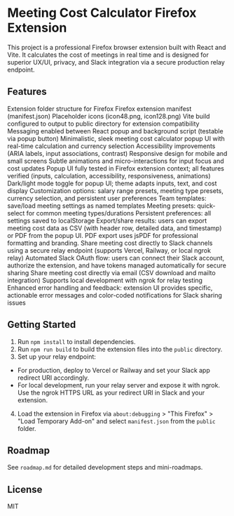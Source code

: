 # Meeting Cost Calculator Firefox Extension

This project is a professional Firefox browser extension built with React and Vite. It calculates the cost of meetings in real time and is designed for superior UX/UI, privacy, and Slack integration via a secure production relay endpoint.

## Features

Extension folder structure for Firefox
Firefox extension manifest (manifest.json)
Placeholder icons (icon48.png, icon128.png)
Vite build configured to output to public directory for extension compatibility
Messaging enabled between React popup and background script (testable via popup button)
Minimalistic, sleek meeting cost calculator popup UI with real-time calculation and currency selection
Accessibility improvements (ARIA labels, input associations, contrast)
Responsive design for mobile and small screens
Subtle animations and micro-interactions for input focus and cost updates
Popup UI fully tested in Firefox extension context; all features verified (inputs, calculation, accessibility, responsiveness, animations)
Dark/light mode toggle for popup UI; theme adapts inputs, text, and cost display
Customization options: salary range presets, meeting type presets, currency selection, and persistent user preferences
Team templates: save/load meeting settings as named templates
Meeting presets: quick-select for common meeting types/durations
Persistent preferences: all settings saved to localStorage
Export/share results: users can export meeting cost data as CSV (with header row, detailed data, and timestamp) or PDF from the popup UI. PDF export uses jsPDF for professional formatting and branding.
Share meeting cost directly to Slack channels using a secure relay endpoint (supports Vercel, Railway, or local ngrok relay)
Automated Slack OAuth flow: users can connect their Slack account, authorize the extension, and have tokens managed automatically for secure sharing
Share meeting cost directly via email (CSV download and mailto integration)
Supports local development with ngrok for relay testing
Enhanced error handling and feedback: extension UI provides specific, actionable error messages and color-coded notifications for Slack sharing issues

## Getting Started

1. Run `npm install` to install dependencies.
2. Run `npm run build` to build the extension files into the `public` directory.
3. Set up your relay endpoint:

- For production, deploy to Vercel or Railway and set your Slack app redirect URI accordingly.
- For local development, run your relay server and expose it with ngrok. Use the ngrok HTTPS URL as your redirect URI in Slack and your extension.

4. Load the extension in Firefox via `about:debugging` > "This Firefox" > "Load Temporary Add-on" and select `manifest.json` from the `public` folder.

## Roadmap

See `roadmap.md` for detailed development steps and mini-roadmaps.

## License

MIT
